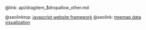 @link: api/dragitem_$dropallow_other.md

@seolinktop: [javascript website framework](https://webix.com)
@seolink: [treemap data visualization](https://webix.com/widget/treemap/)